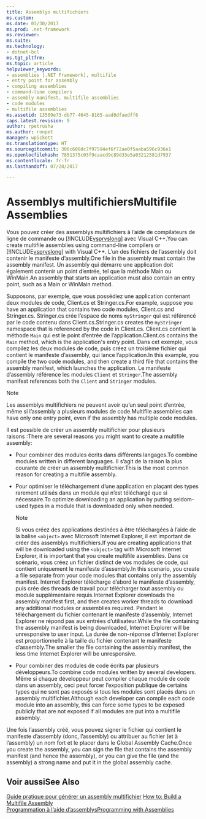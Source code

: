 ```yaml
---
title: Assemblys multifichiers
ms.custom: 
ms.date: 03/30/2017
ms.prod: .net-framework
ms.reviewer: 
ms.suite: 
ms.technology:
- dotnet-bcl
ms.tgt_pltfrm: 
ms.topic: article
helpviewer_keywords:
- assemblies [.NET Framework], multifile
- entry point for assembly
- compiling assemblies
- command-line compilers
- assembly manifest, multifile assemblies
- code modules
- multifile assemblies
ms.assetid: 13509e73-db77-4645-8165-aad8dfaedff6
caps.latest.revision: 9
author: rpetrusha
ms.author: ronpet
manager: wpickett
ms.translationtype: HT
ms.sourcegitcommit: 306c608dc7f97594ef6f72ae0f5aaba596c936e1
ms.openlocfilehash: 7851375c03f9caacd9c89d33e5a03212581d7937
ms.contentlocale: fr-fr
ms.lasthandoff: 07/28/2017

---
```

# <a name="multifile-assemblies"></a><span data-ttu-id="7927c-102">Assemblys multifichiers</span><span class="sxs-lookup"><span data-stu-id="7927c-102">Multifile Assemblies</span></span>
<span data-ttu-id="7927c-103">Vous pouvez créer des assemblys multifichiers à l’aide de compilateurs de ligne de commande ou [!INCLUDE[vsprvslong](../../../includes/vsprvslong-md.md)] avec Visual C++.</span><span class="sxs-lookup"><span data-stu-id="7927c-103">You can create multifile assemblies using command-line compilers or [!INCLUDE[vsprvslong](../../../includes/vsprvslong-md.md)] with Visual C++.</span></span> <span data-ttu-id="7927c-104">L’un des fichiers de l’assembly doit contenir le manifeste d’assembly.</span><span class="sxs-lookup"><span data-stu-id="7927c-104">One file in the assembly must contain the assembly manifest.</span></span> <span data-ttu-id="7927c-105">Un assembly qui démarre une application doit également contenir un point d’entrée, tel que la méthode Main ou WinMain.</span><span class="sxs-lookup"><span data-stu-id="7927c-105">An assembly that starts an application must also contain an entry point, such as a Main or WinMain method.</span></span>  
  
 <span data-ttu-id="7927c-106">Supposons, par exemple, que vous possédiez une application contenant deux modules de code, Client.cs et Stringer.cs.</span><span class="sxs-lookup"><span data-stu-id="7927c-106">For example, suppose you have an application that contains two code modules, Client.cs and Stringer.cs.</span></span> <span data-ttu-id="7927c-107">Stringer.cs crée l’espace de noms `myStringer` qui est référencé par le code contenu dans Client.cs.</span><span class="sxs-lookup"><span data-stu-id="7927c-107">Stringer.cs creates the `myStringer` namespace that is referenced by the code in Client.cs.</span></span> <span data-ttu-id="7927c-108">Client.cs contient la méthode `Main` qui est le point d’entrée de l’application.</span><span class="sxs-lookup"><span data-stu-id="7927c-108">Client.cs contains the `Main` method, which is the application's entry point.</span></span> <span data-ttu-id="7927c-109">Dans cet exemple, vous compilez les deux modules de code, puis créez un troisième fichier qui contient le manifeste d’assembly, qui lance l’application.</span><span class="sxs-lookup"><span data-stu-id="7927c-109">In this example, you compile the two code modules, and then create a third file that contains the assembly manifest, which launches the application.</span></span> <span data-ttu-id="7927c-110">Le manifeste d’assembly référence les modules `Client` et `Stringer`.</span><span class="sxs-lookup"><span data-stu-id="7927c-110">The assembly manifest references both the `Client` and `Stringer` modules.</span></span>  
  
> [!NOTE]
>  <span data-ttu-id="7927c-111">Les assemblys multifichiers ne peuvent avoir qu’un seul point d’entrée, même si l’assembly a plusieurs modules de code.</span><span class="sxs-lookup"><span data-stu-id="7927c-111">Multifile assemblies can have only one entry point, even if the assembly has multiple code modules.</span></span>  
  
 <span data-ttu-id="7927c-112">Il est possible de créer un assembly multifichier pour plusieurs raisons :</span><span class="sxs-lookup"><span data-stu-id="7927c-112">There are several reasons you might want to create a multifile assembly:</span></span>  
  
-   <span data-ttu-id="7927c-113">Pour combiner des modules écrits dans différents langages.</span><span class="sxs-lookup"><span data-stu-id="7927c-113">To combine modules written in different languages.</span></span> <span data-ttu-id="7927c-114">Il s’agit de la raison la plus courante de créer un assembly multifichier.</span><span class="sxs-lookup"><span data-stu-id="7927c-114">This is the most common reason for creating a multifile assembly.</span></span>  
  
-   <span data-ttu-id="7927c-115">Pour optimiser le téléchargement d’une application en plaçant des types rarement utilisés dans un module qui n’est téléchargé que si nécessaire.</span><span class="sxs-lookup"><span data-stu-id="7927c-115">To optimize downloading an application by putting seldom-used types in a module that is downloaded only when needed.</span></span>  
  
    > [!NOTE]
    >  <span data-ttu-id="7927c-116">Si vous créez des applications destinées à être téléchargées à l’aide de la balise `<object>` avec Microsoft Internet Explorer, il est important de créer des assemblys multifichiers.</span><span class="sxs-lookup"><span data-stu-id="7927c-116">If you are creating applications that will be downloaded using the `<object>` tag with Microsoft Internet Explorer, it is important that you create multifile assemblies.</span></span> <span data-ttu-id="7927c-117">Dans ce scénario, vous créez un fichier distinct de vos modules de code, qui contient uniquement le manifeste d’assembly.</span><span class="sxs-lookup"><span data-stu-id="7927c-117">In this scenario, you create a file separate from your code modules that contains only the assembly manifest.</span></span> <span data-ttu-id="7927c-118">Internet Explorer télécharge d’abord le manifeste d’assembly, puis crée des threads de travail pour télécharger tout assembly ou module supplémentaire requis.</span><span class="sxs-lookup"><span data-stu-id="7927c-118">Internet Explorer downloads the assembly manifest first, and then creates worker threads to download any additional modules or assemblies required.</span></span> <span data-ttu-id="7927c-119">Pendant le téléchargement du fichier contenant le manifeste d’assembly, Internet Explorer ne répond pas aux entrées d’utilisateur.</span><span class="sxs-lookup"><span data-stu-id="7927c-119">While the file containing the assembly manifest is being downloaded, Internet Explorer will be unresponsive to user input.</span></span> <span data-ttu-id="7927c-120">La durée de non-réponse d’Internet Explorer est proportionnelle à la taille du fichier contenant le manifeste d’assembly.</span><span class="sxs-lookup"><span data-stu-id="7927c-120">The smaller the file containing the assembly manifest, the less time Internet Explorer will be unresponsive.</span></span>  
  
-   <span data-ttu-id="7927c-121">Pour combiner des modules de code écrits par plusieurs développeurs.</span><span class="sxs-lookup"><span data-stu-id="7927c-121">To combine code modules written by several developers.</span></span> <span data-ttu-id="7927c-122">Même si chaque développeur peut compiler chaque module de code dans un assembly, ceci peut forcer l’exposition publique de certains types qui ne sont pas exposés si tous les modules sont placés dans un assembly multifichier.</span><span class="sxs-lookup"><span data-stu-id="7927c-122">Although each developer can compile each code module into an assembly, this can force some types to be exposed publicly that are not exposed if all modules are put into a multifile assembly.</span></span>  
  
 <span data-ttu-id="7927c-123">Une fois l’assembly créé, vous pouvez signer le fichier qui contient le manifeste d’assembly (donc, l’assembly) ou attribuer au fichier (et à l’assembly) un nom fort et le placer dans le Global Assembly Cache.</span><span class="sxs-lookup"><span data-stu-id="7927c-123">Once you create the assembly, you can sign the file that contains the assembly manifest (and hence the assembly), or you can give the file (and the assembly) a strong name and put it in the global assembly cache.</span></span>  
  
## <a name="see-also"></a><span data-ttu-id="7927c-124">Voir aussi</span><span class="sxs-lookup"><span data-stu-id="7927c-124">See Also</span></span>  
 <span data-ttu-id="7927c-125">[Guide pratique pour générer un assembly multifichier](../../../docs/framework/app-domains/how-to-build-a-multifile-assembly.md) </span><span class="sxs-lookup"><span data-stu-id="7927c-125">[How to: Build a Multifile Assembly](../../../docs/framework/app-domains/how-to-build-a-multifile-assembly.md) </span></span>  
 [<span data-ttu-id="7927c-126">Programmation à l’aide d’assemblys</span><span class="sxs-lookup"><span data-stu-id="7927c-126">Programming with Assemblies</span></span>](../../../docs/framework/app-domains/programming-with-assemblies.md)

